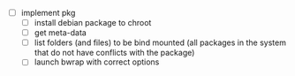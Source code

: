- [ ] implement pkg
	- [ ] install debian package to chroot
	- [ ] get meta-data
	- [ ] list folders (and files) to be bind mounted (all packages in the system that do not have conflicts with the package)
	- [ ] launch bwrap with correct options